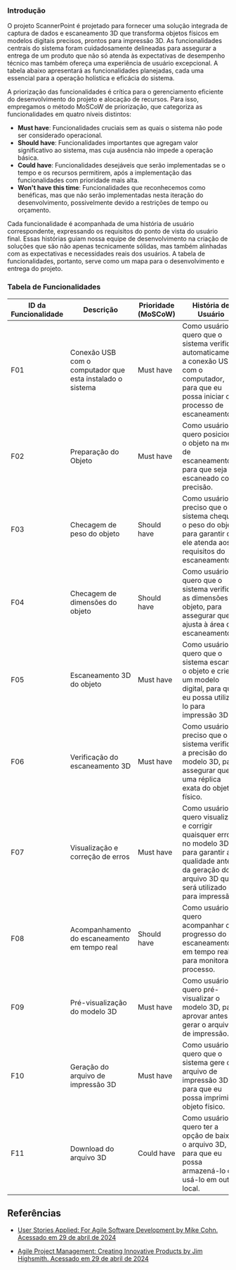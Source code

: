 ### Introdução

O projeto ScannerPoint é projetado para fornecer uma solução integrada de captura de dados e escaneamento 3D que transforma objetos físicos em modelos digitais precisos, prontos para impressão 3D. As funcionalidades centrais do sistema foram cuidadosamente delineadas para assegurar a entrega de um produto que não só atenda às expectativas de desempenho técnico mas também ofereça uma experiência de usuário excepcional. A tabela abaixo apresentará as funcionalidades planejadas, cada uma essencial para a operação holística e eficácia do sistema.

A priorização das funcionalidades é crítica para o gerenciamento eficiente do desenvolvimento do projeto e alocação de recursos. Para isso, empregamos o método MoSCoW de priorização, que categoriza as funcionalidades em quatro níveis distintos:

- **Must have**: Funcionalidades cruciais sem as quais o sistema não pode ser considerado operacional.
- **Should have**: Funcionalidades importantes que agregam valor significativo ao sistema, mas cuja ausência não impede a operação básica.
- **Could have**: Funcionalidades desejáveis que serão implementadas se o tempo e os recursos permitirem, após a implementação das funcionalidades com prioridade mais alta.
- **Won't have this time**: Funcionalidades que reconhecemos como benéficas, mas que não serão implementadas nesta iteração do desenvolvimento, possivelmente devido a restrições de tempo ou orçamento.

Cada funcionalidade é acompanhada de uma história de usuário correspondente, expressando os requisitos do ponto de vista do usuário final. Essas histórias guiam nossa equipe de desenvolvimento na criação de soluções que são não apenas tecnicamente sólidas, mas também alinhadas com as expectativas e necessidades reais dos usuários. A tabela de funcionalidades, portanto, serve como um mapa para o desenvolvimento e entrega do projeto.

### Tabela de Funcionalidades

| ID da Funcionalidade | Descrição | Prioridade (MoSCoW) | História de Usuário |
|----------------------|-----------|---------------------|---------------------|
| F01 | Conexão USB com o computador que esta instalado o sistema | Must have | Como usuário, quero que o sistema verifique automaticamente a conexão USB com o computador, para que eu possa iniciar o processo de escaneamento. |
| F02 | Preparação do Objeto | Must have | Como usuário, quero posicionar o objeto na mesa de escaneamento, para que seja escaneado com precisão. |
| F03 | Checagem de peso do objeto | Should have | Como usuário, preciso que o sistema cheque o peso do objeto, para garantir que ele atenda aos requisitos do escaneamento. |
| F04 | Checagem de dimensões do objeto | Should have | Como usuário, quero que o sistema verifique as dimensões do objeto, para assegurar que se ajusta à área de escaneamento. |
| F05 | Escaneamento 3D do objeto | Must have | Como usuário, quero que o sistema escaneie o objeto e crie um modelo digital, para que eu possa utilizá-lo para impressão 3D. |
| F06 | Verificação do escaneamento 3D | Must have | Como usuário, preciso que o sistema verifique a precisão do modelo 3D, para assegurar que é uma réplica exata do objeto físico. |
| F07 | Visualização e correção de erros | Must have | Como usuário, quero visualizar e corrigir quaisquer erros no modelo 3D, para garantir a qualidade antes da geração do arquivo 3D que será utilizado para impressão. |
| F08 | Acompanhamento do escaneamento em tempo real | Should have | Como usuário, quero acompanhar o progresso do escaneamento em tempo real, para monitorar o processo. |
| F09 | Pré-visualização do modelo 3D | Must have | Como usuário, quero pré-visualizar o modelo 3D, para aprovar antes de gerar o arquivo de impressão. |
| F10 | Geração do arquivo de impressão 3D | Must have | Como usuário, quero que o sistema gere o arquivo de impressão 3D, para que eu possa imprimir o objeto físico. |
| F11 | Download do arquivo 3D | Could have | Como usuário, quero ter a opção de baixar o arquivo 3D, para que eu possa armazená-lo ou usá-lo em outro local. |

## Referências

- [User Stories Applied: For Agile Software Development by Mike Cohn. Acessado em 29 de abril de 2024](https://www.mountaingoatsoftware.com/books/user-stories-applied)

- [Agile Project Management: Creating Innovative Products by Jim Highsmith. Acessado em 29 de abril de 2024](https://www.pearson.com/us/higher-education/program/Highsmith-Agile-Project-Management-Creating-Innovative-Products-2nd-Edition/PGM334840.html)